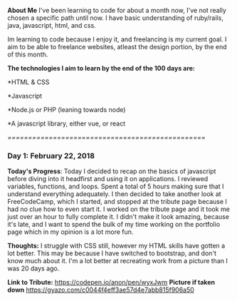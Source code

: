 **About Me** 
I've been learning to code for about a month now, I've not really chosen a specific path until now. I have basic understanding of ruby/rails, java, javascript, html, and css.

Im learning to code because I enjoy it, and freelancing is my current goal. I aim to be able to freelance websites, atleast the design portion, by the end of this month.

**The technologies I aim to learn by the end of the 100 days are:**  

*HTML & CSS  

*Javascript  

*Node.js or PHP (leaning towards node)  

*A javascript library, either vue, or react  

*================================================*


### Day 1: February 22, 2018
**Today's Progress**: Today I decided to recap on the basics of javascript before diving into it headfirst and using it on applications. I reviewed variables, functions, and loops. Spent a total of 5 hours making sure that I understand everything adequately. I then decided to take another look at FreeCodeCamp, which I started, and stopped at the tribute page because I had no clue how to even start it. I worked on the tribute page and it took me just over an hour to fully complete it. I didn't make it look amazing, because it's late, and I want to spend the bulk of my time working on the portfolio page which in my opinion is a lot more fun.

**Thoughts:** I struggle with CSS still, however my HTML skills have gotten a lot better. This may be because I have switched to bootstrap, and don't know much about it. I'm a lot better at recreating work from a picture than I was 20 days ago.

**Link to Tribute:** https://codepen.io/anon/pen/wyxJwm 
**Picture if taken down** https://gyazo.com/c0044f4eff3ae57d4e7abb815f906a50
